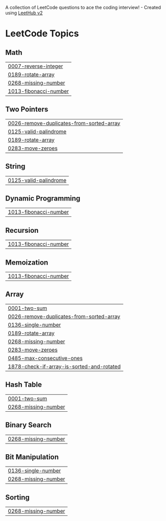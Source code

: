 A collection of LeetCode questions to ace the coding interview! - Created using [LeetHub v2](https://github.com/arunbhardwaj/LeetHub-2.0)
<!---LeetCode Topics Start-->
# LeetCode Topics
## Math
|  |
| ------- |
| [0007-reverse-integer](https://github.com/Umais-Ah/Leetcode-DSA-Solutions-/tree/master/0007-reverse-integer) |
| [0189-rotate-array](https://github.com/Umais-Ah/Leetcode/tree/master/0189-rotate-array) |
| [0268-missing-number](https://github.com/Umais-Ah/Leetcode/tree/master/0268-missing-number) |
| [1013-fibonacci-number](https://github.com/Umais-Ah/Leetcode-DSA-Solutions-/tree/master/1013-fibonacci-number) |
## Two Pointers
|  |
| ------- |
| [0026-remove-duplicates-from-sorted-array](https://github.com/Umais-Ah/Leetcode/tree/master/0026-remove-duplicates-from-sorted-array) |
| [0125-valid-palindrome](https://github.com/Umais-Ah/Leetcode-DSA-Solutions-/tree/master/0125-valid-palindrome) |
| [0189-rotate-array](https://github.com/Umais-Ah/Leetcode/tree/master/0189-rotate-array) |
| [0283-move-zeroes](https://github.com/Umais-Ah/Leetcode/tree/master/0283-move-zeroes) |
## String
|  |
| ------- |
| [0125-valid-palindrome](https://github.com/Umais-Ah/Leetcode-DSA-Solutions-/tree/master/0125-valid-palindrome) |
## Dynamic Programming
|  |
| ------- |
| [1013-fibonacci-number](https://github.com/Umais-Ah/Leetcode-DSA-Solutions-/tree/master/1013-fibonacci-number) |
## Recursion
|  |
| ------- |
| [1013-fibonacci-number](https://github.com/Umais-Ah/Leetcode-DSA-Solutions-/tree/master/1013-fibonacci-number) |
## Memoization
|  |
| ------- |
| [1013-fibonacci-number](https://github.com/Umais-Ah/Leetcode-DSA-Solutions-/tree/master/1013-fibonacci-number) |
## Array
|  |
| ------- |
| [0001-two-sum](https://github.com/Umais-Ah/Leetcode/tree/master/0001-two-sum) |
| [0026-remove-duplicates-from-sorted-array](https://github.com/Umais-Ah/Leetcode/tree/master/0026-remove-duplicates-from-sorted-array) |
| [0136-single-number](https://github.com/Umais-Ah/Leetcode/tree/master/0136-single-number) |
| [0189-rotate-array](https://github.com/Umais-Ah/Leetcode/tree/master/0189-rotate-array) |
| [0268-missing-number](https://github.com/Umais-Ah/Leetcode/tree/master/0268-missing-number) |
| [0283-move-zeroes](https://github.com/Umais-Ah/Leetcode/tree/master/0283-move-zeroes) |
| [0485-max-consecutive-ones](https://github.com/Umais-Ah/Leetcode/tree/master/0485-max-consecutive-ones) |
| [1878-check-if-array-is-sorted-and-rotated](https://github.com/Umais-Ah/Leetcode/tree/master/1878-check-if-array-is-sorted-and-rotated) |
## Hash Table
|  |
| ------- |
| [0001-two-sum](https://github.com/Umais-Ah/Leetcode/tree/master/0001-two-sum) |
| [0268-missing-number](https://github.com/Umais-Ah/Leetcode/tree/master/0268-missing-number) |
## Binary Search
|  |
| ------- |
| [0268-missing-number](https://github.com/Umais-Ah/Leetcode/tree/master/0268-missing-number) |
## Bit Manipulation
|  |
| ------- |
| [0136-single-number](https://github.com/Umais-Ah/Leetcode/tree/master/0136-single-number) |
| [0268-missing-number](https://github.com/Umais-Ah/Leetcode/tree/master/0268-missing-number) |
## Sorting
|  |
| ------- |
| [0268-missing-number](https://github.com/Umais-Ah/Leetcode/tree/master/0268-missing-number) |
<!---LeetCode Topics End-->